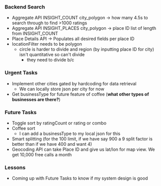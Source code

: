 ### Backend Search
- Aggregate API INSIGHT_COUNT city_polygon -> how many 4.5s to search through to find >1000 ratings
- Aggregate API INSIGHT_PLACES city_polygon -> place ID list of length from INSIGHT_COUNT
- Place Details API -> Populates all desired fields per place ID
- locationFilter needs to be polygon
    - circle is harder to divide and region (by inputting place ID for city) isn't quantitative so can't divide
        - they need to divide b/c 

### Urgent Tasks
- Implement other cities gated by hardcoding for data retrieval
    - We can locally store json per city for now
- Get businessType for future feature of coffee (**what other types of businesses are there?**)

### Future Tasks
- Toggle sort by ratingCount or rating or combo
- Coffee sort
    - I can add a businessType to my local json for this
- Smart splitting (for the 100 limit, if we have say 900 a 9 split factor is better than if we have 400 and want 4)
- Geocoding API can take Place ID and give us lat/lon for map view. We get 10,000 free calls a month

### Lessons
- Coming up with Future Tasks to know if my system design is good